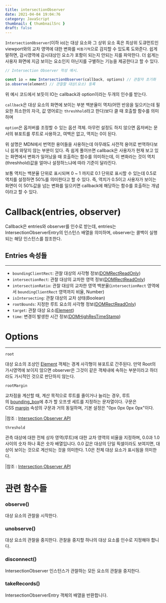 ```yaml
---
title: intersectionObserver
date: 2021-04-04 19:04:76
category: JavaScript
thumbnail: { thumbnailSrc }
draft: false
---
```


`IntersectionObserver`(이하 io)는 대상 요소와 그 상위 요소 혹은 최상위 도큐먼트인 viewport와의 교차 영역에 대한 변화를 `비동기적`으로 감지할 수 있도록 도와준다. 쉽게 말하면, 감시영역에 감시대상인 요소가 포함이 되는지 안되는 지를 파악한다. 더 쉽게는 사용자 화면에 지금 보이는 요소인지 아닌지를 구별하는 기능을 제공한다고 할 수 있다.

```jsx
// Intersection Observer 작성 예시.

const io = new IntersectionObserver(callback, options) // 관찰자 초기화
io.observe(element) // 관찰할 대상(요소) 등록
```

위 예시 코드에서 보듯이 IO는 callback과 option이라는 두개의 인수를 받는다.

`callback`은 대상 요소의 화면에 보이는 부분 백분율이 역치(어떤 반응을 일으키는데 필요한 최소한의 자극, 값 영어로는 `threshhold`라고 한다)보다 클 때 호출할 함수를 의미하며

`option`은 옵저버를 조정할 수 있는 옵션 객체. 아무런 설정도 하지 않으면 옵저버는 문서의 뷰포트를 루트로 사용하고, 여백은 없고, 역치는 0이 된다.

위 설명은 MDN에서 번역한 용어들을 사용하는데 아무래도 사전적 용어로 번역하다보니 쉽게 와닿지 않는 부분이 있다. 즉 쉽게 풀어쓰면 callback은 사용자가 현재 보고 있는 화면에서 변화가 일어났을 때 호출하는 함수를 의미하는데, 이 변화라는 것이 역치(threshhold)값을 얼마나 설정하느냐에 따라 기준이 달라진다.

보통 역치는 백분율 단위로 표시되며 0 ~ 1 까지로 0.1 단위로 표시할 수 있는데 0.5로 역치를 설정하면 50%를 의미한다고 할 수 있다. 즉, 역치가 0.5이고 사용자가 보이는 화면이 이 50%값을 넘는 변화를 일으키면 callback에 해당하는 함수를 호출하는 개념이라고 할 수 있다.

# Callback(entries, observer)

Callback은 entries와 observer를 인수로 받는데, entries는 IntersectionObserverEntry의 인스턴스 배열을 의미하며, observer는 콜백이 실행되는 해당 인스턴스를 참조한다.

## Entries 속성들

---

- `boundingClientRect`: 관찰 대상의 사각형 정보([DOMRectReadOnly](https://developer.mozilla.org/en-US/docs/Web/API/DOMRectReadOnly))
- `intersectionRect`: 관찰 대상의 교차한 영역 정보([DOMRectReadOnly](https://developer.mozilla.org/en-US/docs/Web/API/DOMRectReadOnly))
- `intersectionRatio`: 관찰 대상의 교차한 영역 백분율(`intersectionRect` 영역에서 `boundingClientRect` 영역까지 비율, Number)
- `isIntersecting`: 관찰 대상의 교차 상태(Boolean)
- `rootBounds`: 지정한 루트 요소의 사각형 정보([DOMRectReadOnly](https://developer.mozilla.org/en-US/docs/Web/API/DOMRectReadOnly))
- `target`: 관찰 대상 요소([Element](https://developer.mozilla.org/en-US/docs/Web/API/Element))
- `time`: 변경이 발생한 시간 정보([DOMHighResTimeStamp](https://developer.mozilla.org/en-US/docs/Web/API/DOMHighResTimeStamp))

# Options

---

`root`

대상 요소의 조상인 [Element](https://developer.mozilla.org/ko/docs/Web/API/Element) 객체는 경계 사각형이 뷰포트로 간주된다. 만약 Root의 가시영역에 보이지 않으면 observer은 그것이 같은 객체내에 속하는 부분이라고 하더라도 가시적인 것으로 판단하지 않는다.

`rootMargin`

교차점을 계산할 때, 계산 목적으로 루트를 줄이거나 늘리는 경우, 루트의 [bounding_box](https://developer.mozilla.org/en-US/docs/Glossary/bounding_box)에 추가 할 오프셋 세트를 지정하는 문자열이다. 구문은 CSS [margin](https://developer.mozilla.org/ko/docs/Web/CSS/margin) 속성의 구문과 거의 동일하며, 기본 설정은 "0px 0px 0px 0px"이다.

|참조 : [Intersection Observer API](https://developer.mozilla.org/en-US/docs/Web/API/Intersection_Observer_API#the_root_element_and_root_margin)

`threshold`

관측 대상에 대한 전체 상자 영역(루트)에 대한 교차 영역의 비율을 지정하며, 0.0과 1.0 사이의 숫자 하나 혹은 숫자 배열입니다. 0.0 값은 대상의 단일 픽셀이라도 보여지면, 대상이 보이는 것으로 계산되는 것을 의미한다. 1.0은 전체 대상 요소가 표시됨을 의미한다.

|참조 : [Intersection Observer API](https://developer.mozilla.org/en-US/docs/Web/API/Intersection_Observer_API#the_root_element_and_root_margin)

# 관련 함수들

### observe()

대상 요소의 관찰을 시작한다.

### unobserve()

대상 요소의 관찰을 중지한다. 관찰을 중지할 하나의 대상 요소를 인수로 지정해야 합니다.

### disconnect()

IntersectionObserver 인스턴스가 관찰하는 모든 요소의 관찰을 중지한다.

### takeRecords()

IntersectionObserverEntry 객체의 배열을 반환합니다.
